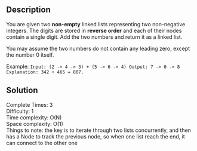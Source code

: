 ## Description 
You are given two **non-empty** linked lists representing two non-negative integers. The digits are stored in **reverse order** and each of their nodes contain a single digit. Add the two numbers and return it as a linked list.

You may assume the two numbers do not contain any leading zero, except the number 0 itself.

Example:
`
Input: (2 -> 4 -> 3) + (5 -> 6 -> 4)
Output: 7 -> 0 -> 8
Explanation: 342 + 465 = 807.
`

## Solution
Complete Times: 3 <br/>
Difficulty: 1 <br/>
Time complexity: O(N)<br/>
Space complexity: O(1)<br/>
Things to note: the key is to iterate through two lists
concurrently, and then has a Node to track the previous node,
so when one list reach the end, it can connect to the other one




